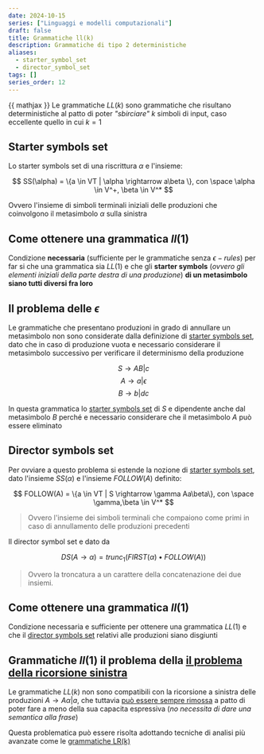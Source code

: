 ```yaml
---
date: 2024-10-15
series: ["Linguaggi e modelli computazionali"]
draft: false
title: Grammatiche ll(k)
description: Grammatiche di tipo 2 deterministiche
aliases:
  - starter_symbol_set
  - director_symbol_set
tags: []
series_order: 12
---
```


{{ mathjax }}
Le grammatiche $LL(k)$ sono grammatiche che risultano deterministiche al patto di poter *"sbirciare"* $k$ simboli di input, caso eccellente quello in cui $k=1$

## Starter symbols set

Lo starter symbols set di una riscrittura $\alpha$ e l'insieme:

$$
SS(\alpha) = \{a \in VT | \alpha \rightarrow a\beta \}, con \space \alpha \in V^+, \beta \in V^*
$$

Ovvero l'insieme di simboli terminali iniziali delle produzioni che coinvolgono il metasimbolo $\alpha$ sulla sinistra

## Come ottenere una grammatica $ll(1)$

Condizione **necessaria** (sufficiente per le grammatiche senza $\epsilon -rules$) per far si che una grammatica sia $LL(1)$ e che gli **starter symbols** (*ovvero gli elementi iniziali della parte destra di una produzione*) **di un metasimbolo siano tutti diversi fra loro**

## Il problema delle $\epsilon$

Le grammatiche che presentano produzioni in grado di annullare un metasimbolo non sono considerate dalla definizione di [starter symbols set](/linguaggi_modelli_computazionali/grammatiche_llk#starter-symbols-set), dato che in caso di produzione vuota e necessario considerare il metasimbolo successivo per verificare il determinismo della produzione

$$
S \rightarrow AB|c
$$
$$
A \rightarrow a|\epsilon
$$
$$
B \rightarrow b|dc
$$

In questa grammatica lo [starter symbols set](/linguaggi_modelli_computazionali/grammatiche_llk#starter-symbols-set) di $S$ e dipendente anche dal metasimbolo $B$ perché e necessario considerare che il metasimbolo $A$ può essere eliminato

## Director symbols set

Per ovviare a questo problema si estende la nozione di [starter symbols set](/linguaggi_modelli_computazionali/grammatiche_llk#starter-symbols-set), dato l'insieme $SS(\alpha)$ e l'insieme $FOLLOW(A)$ definito:

$$
FOLLOW(A) = \{a \in VT | S \rightarrow \gamma Aa\beta\}, con \space \gamma,\beta \in V^*
$$
> Ovvero l'insieme dei simboli terminali che compaiono come primi in caso di annullamento delle produzioni precedenti

Il director symbol set e dato da

$$
DS(A\rightarrow \alpha) = trunc_1(FIRST(\alpha)\bullet FOLLOW(A))
$$
> Ovvero la troncatura a un carattere della concatenazione dei due insiemi.

## Come ottenere una grammatica $ll(1)$

Condizione necessaria e sufficiente per ottenere una grammatica $LL(1)$ e che il [director symbols set](/linguaggi_modelli_computazionali/grammatiche_llk#director-symbols-set) relativi alle produzioni siano disgiunti

## Grammatiche $ll(1)$ il problema della [il problema della ricorsione sinistra](/linguaggi_modelli_computazionali/grammatiche_tipo_2#il-problema-della-ricorsione-sinistra)

Le grammatiche $LL(k)$ non sono compatibili con la ricorsione a sinistra delle produzioni $A \rightarrow A\alpha | a$, che tuttavia [può essere sempre rimossa](/linguaggi_modelli_computazionali/grammatiche_tipo_2#eliminazione-della-ricorsione-sinistra) a patto di poter fare a meno della sua capacita espressiva (*no necessita di dare una semantica alla frase*)

Questa problematica può essere risolta adottando tecniche di analisi più avanzate come le [grammatiche LR(k)](/linguaggi_modelli_computazionali/grammatiche_lrk)
